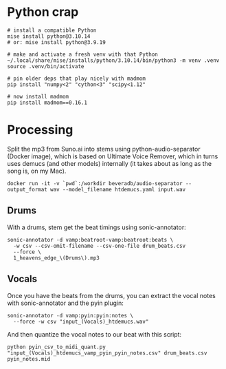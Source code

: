 # Python crap

```
# install a compatible Python
mise install python@3.10.14
# or: mise install python@3.9.19

# make and activate a fresh venv with that Python
~/.local/share/mise/installs/python/3.10.14/bin/python3 -m venv .venv
source .venv/bin/activate

# pin older deps that play nicely with madmom
pip install "numpy<2" "cython<3" "scipy<1.12"

# now install madmom
pip install madmom==0.16.1
```

# Processing

Split the mp3 from Suno.ai into stems using python-audio-separator (Docker image), which is based on Ultimate Voice Remover,
which in turns uses demucs (and other models) internally (it takes about as long as the song is, on my Mac).

```
docker run -it -v `pwd`:/workdir beveradb/audio-separator --output_format wav --model_filename htdemucs.yaml input.wav
```

## Drums

With a drums, stem get the beat timings using sonic-annotator:

```
sonic-annotator -d vamp:beatroot-vamp:beatroot:beats \
  -w csv --csv-omit-filename --csv-one-file drum_beats.csv
  --force \
  1_heavens_edge_\(Drums\).mp3
```

## Vocals

Once you have the beats from the drums, you can extract the vocal notes with sonic-annotator and the pyin plugin:

```
sonic-annotator -d vamp:pyin:pyin:notes \
  --force -w csv "input_(Vocals)_htdemucs.wav"
```

And then quantize the vocal notes to our beat with this script:

```
python pyin_csv_to_midi_quant.py "input_(Vocals)_htdemucs_vamp_pyin_pyin_notes.csv" drum_beats.csv pyin_notes.mid
```